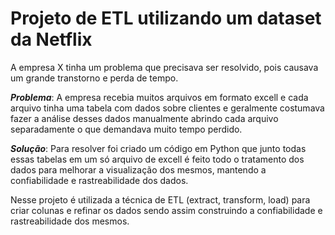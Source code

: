 # Projeto de ETL utilizando um dataset da Netflix

A empresa X tinha um problema que precisava ser resolvido, pois causava um grande transtorno e perda de tempo.

**_Problema_**: A empresa recebia muitos arquivos em formato excell e cada arquivo tinha uma tabela com dados sobre clientes e geralmente costumava fazer a análise desses dados manualmente abrindo cada arquivo separadamente o que demandava muito tempo perdido. 

**_Solução_**: Para resolver foi criado um código em Python que junto todas essas tabelas em um só arquivo de excell  é feito todo o tratamento dos dados para melhorar a visualização dos mesmos, mantendo a confiabilidade e rastreabilidade dos dados.

Nesse projeto é utilizada a técnica de ETL (extract, transform, load) para criar colunas e refinar os dados sendo assim construindo a confiabilidade e rastreabilidade dos mesmos.
